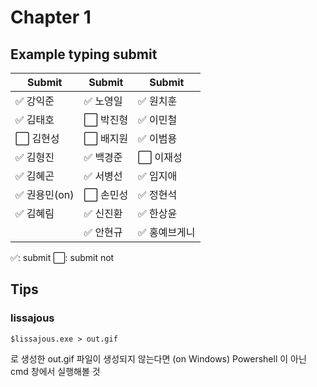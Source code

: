 # Chapter 1 

## Example typing submit

|Submit|Submit|Submit|
| ----- | ----- | ----- |
|✅ 강익준     |✅ 노영일 |✅ 원치훈     |
|✅ 김태호     |⬜️ 박진형 |✅ 이민철     |
|⬜️ 김현성     |⬜️ 배지원 |✅ 이범용     |
|✅ 김형진     |✅ 백경준 |⬜️ 이재성     |
|✅ 김혜곤     |✅ 서병선 |✅ 임지애     |
|✅ 권용민(on) |⬜️ 손민성 |✅ 정현석     |
|✅ 김혜림     |✅ 신진환 |✅ 한상윤     |
|             |✅ 안현규 |✅ 홍예브게니  |


✅: submit
⬜️: submit not

## Tips


### lissajous
```
$lissajous.exe > out.gif 
```

로 생성한 out.gif 파일이 생성되지 않는다면 (on Windows)
Powershell 이 아닌 cmd 창에서 실행해볼 것
